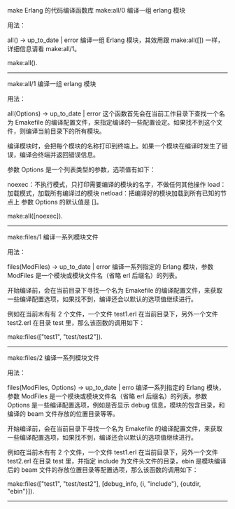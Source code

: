 make Erlang 的代码编译函数库
make:all/0
编译一组 erlang 模块

用法：

all() -> up_to_date | error
编译一组 Erlang 模块，其效用跟 make:all([]) 一样，详细信息请看 make:all/1。

make:all().

----------
make:all/1
编译一组 erlang 模块

用法：

all(Options) -> up_to_date | error
这个函数首先会在当前工作目录下查找一个名为 Emakefile 的编译配置文件，来指定编译的一些配置设定。如果找不到这个文件，则编译当前目录下的所有模块。

编译模块时，会把每个模块的名称打印到终端上。如果一个模块在编译时发生了错误，编译会终端并返回错误信息。

参数 Options 是一个列表类型的参数，选项值有如下：

noexec：不执行模式，只打印需要编译的模块的名字，不做任何其他操作
load：加载模式，加载所有编译过的模块
netload：把编译好的模块加载到所有已知的节点上
参数 Options 的默认值是 []。

make:all([noexec]).

----------
make:files/1
编译一系列模块文件

用法：

files(ModFiles) -> up_to_date | error
编译一系列指定的 Erlang 模块，参数 ModFiles 是一个模块或模块文件名（省略 erl 后缀名）的列表。

开始编译前，会在当前目录下寻找一个名为 Emakefile 的编译配置文件，来获取一些编译配置选项，如果找不到，编译还会以默认的选项值继续进行。

例如在当前木有有 2 个文件，一个文件 test1.erl 在当前目录下，另外一个文件 test2.erl 在目录 test 里，那么该函数的调用如下：

make:files(["test1", "test/test2"]).

----------
make:files/2
编译一系列模块文件

用法：

files(ModFiles, Options) -> up_to_date | erro
编译一系列指定的 Erlang 模块，参数 ModFiles 是一个模块或模块文件名（省略 erl 后缀名）的列表。参数 Options 是一些编译配置选项，例如是否显示 debug 信息，模块的包含目录，和编译的 beam 文件存放的位置目录等等。

开始编译前，会在当前目录下寻找一个名为 Emakefile 的编译配置文件，来获取一些编译配置选项，如果找不到，编译还会以默认的选项值继续进行。

例如在当前木有有 2 个文件，一个文件 test1.erl 在当前目录下，另外一个文件 test2.erl 在目录 test 里，并指定 include 为文件头文件的目录，ebin 是模块编译后的 beam 文件的存放位置目录等配置选项，那么该函数的调用如下：

make:files(["test1", "test/test2"], [debug_info, {i, "include"}, {outdir, "ebin"}]).

----------
